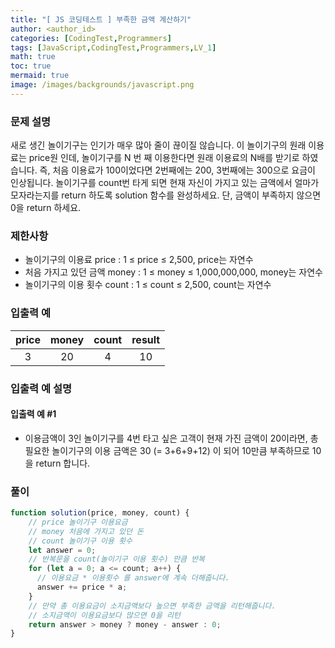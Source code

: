 ```yaml
---
title: "[ JS 코딩테스트 ] 부족한 금액 계산하기"
author: <author_id>
categories: [CodingTest,Programmers]
tags: [JavaScript,CodingTest,Programmers,LV_1]
math: true
toc: true
mermaid: true
image: /images/backgrounds/javascript.png
---
```


### 문제 설명
새로 생긴 놀이기구는 인기가 매우 많아 줄이 끊이질 않습니다. 이 놀이기구의 원래 이용료는 price원 인데, 놀이기구를 N 번 째 이용한다면 원래 이용료의 N배를 받기로 하였습니다. 즉, 처음 이용료가 100이었다면 2번째에는 200, 3번째에는 300으로 요금이 인상됩니다.
놀이기구를 count번 타게 되면 현재 자신이 가지고 있는 금액에서 얼마가 모자라는지를 return 하도록 solution 함수를 완성하세요.
단, 금액이 부족하지 않으면 0을 return 하세요.

### 제한사항
- 놀이기구의 이용료 price : 1 ≤ price ≤ 2,500, price는 자연수
- 처음 가지고 있던 금액 money : 1 ≤ money ≤ 1,000,000,000, money는 자연수
- 놀이기구의 이용 횟수 count : 1 ≤ count ≤ 2,500, count는 자연수

### 입출력 예

|price|	money|	count|	result|
|:---:|:---:|:---:|:---:|
|3|	20	|4|	10|

### 입출력 예 설명
#### 입출력 예 #1
- 이용금액이 3인 놀이기구를 4번 타고 싶은 고객이 현재 가진 금액이 20이라면, 총 필요한 놀이기구의 이용 금액은 30 (= 3+6+9+12) 이 되어 10만큼 부족하므로 10을 return 합니다.

### 풀이
```javascript
function solution(price, money, count) {
  	// price 놀이기구 이용요금
	// money 처음에 가지고 있던 돈
  	// count 놀이기구 이용 횟수
    let answer = 0;
  	// 반복문을 count(놀이기구 이용 횟수) 만큼 반복
    for (let a = 0; a <= count; a++) {
      // 이용요금 * 이용횟수 를 answer에 계속 더해줍니다.
      answer += price * a;
    }
    // 만약 총 이용요금이 소지금액보다 높으면 부족한 금액을 리턴해줍니다.
  	// 소지금액이 이용요금보다 많으면 0을 리턴
    return answer > money ? money - answer : 0;
}
```
